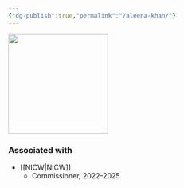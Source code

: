 ```yaml
---
{"dg-publish":true,"permalink":"/aleena-khan/"}
---
```



<img src="https://nationalinfrastructurecommission.wales/wp-content/uploads/2022/07/gdp-001-HS-m-819x1024.jpg" height="200">

### Associated with
- [[NICW\|NICW]]
	- Commissioner, 2022-2025